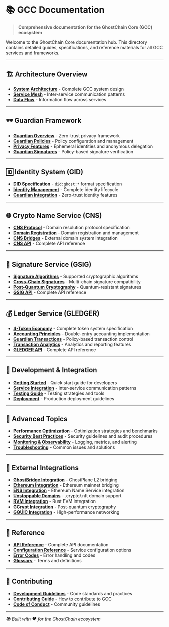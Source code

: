 # 📚 GCC Documentation

> **Comprehensive documentation for the GhostChain Core (GCC) ecosystem**

Welcome to the GhostChain Core documentation hub. This directory contains detailed guides, specifications, and reference materials for all GCC services and frameworks.

---

## 🏗️ **Architecture Overview**

- **[System Architecture](./architecture.md)** - Complete GCC system design
- **[Service Mesh](./service-mesh.md)** - Inter-service communication patterns
- **[Data Flow](./data-flow.md)** - Information flow across services

---

## 🕶️ **Guardian Framework**

- **[Guardian Overview](./guardian.md)** - Zero-trust privacy framework
- **[Guardian Policies](./guardian-policies.md)** - Policy configuration and management
- **[Privacy Features](./privacy-features.md)** - Ephemeral identities and anonymous delegation
- **[Guardian Signatures](./guardian-signatures.md)** - Policy-based signature verification

---

## 🆔 **Identity System (GID)**

- **[DID Specification](./did-spec.md)** - `did:ghost:*` format specification
- **[Identity Management](./identity-management.md)** - Complete identity lifecycle
- **[Guardian Integration](./guardian-identity.md)** - Zero-trust identity features

---

## 🌐 **Crypto Name Service (CNS)**

- **[CNS Protocol](./cns-protocol.md)** - Domain resolution protocol specification
- **[Domain Registration](./domain-registration.md)** - Domain registration and management
- **[CNS Bridges](./cns-bridges.md)** - External domain system integration
- **[CNS API](./cns-api.md)** - Complete API reference

---

## 🔐 **Signature Service (GSIG)**

- **[Signature Algorithms](./signature-algorithms.md)** - Supported cryptographic algorithms
- **[Cross-Chain Signatures](./cross-chain-signatures.md)** - Multi-chain signature compatibility
- **[Post-Quantum Cryptography](./post-quantum.md)** - Quantum-resistant signatures
- **[GSIG API](./gsig-api.md)** - Complete API reference

---

## 💰 **Ledger Service (GLEDGER)**

- **[4-Token Economy](./token-economy.md)** - Complete token system specification
- **[Accounting Principles](./accounting-principles.md)** - Double-entry accounting implementation
- **[Guardian Transactions](./guardian-transactions.md)** - Policy-based transaction control
- **[Transaction Analytics](./transaction-analytics.md)** - Analytics and reporting features
- **[GLEDGER API](./gledger-api.md)** - Complete API reference

---

## 🔧 **Development & Integration**

- **[Getting Started](./getting-started.md)** - Quick start guide for developers
- **[Service Integration](./service-integration.md)** - Inter-service communication patterns
- **[Testing Guide](./testing.md)** - Testing strategies and tools
- **[Deployment](./deployment.md)** - Production deployment guidelines

---

## 🚀 **Advanced Topics**

- **[Performance Optimization](./performance.md)** - Optimization strategies and benchmarks
- **[Security Best Practices](./security.md)** - Security guidelines and audit procedures
- **[Monitoring & Observability](./monitoring.md)** - Logging, metrics, and alerting
- **[Troubleshooting](./troubleshooting.md)** - Common issues and solutions

---

## 🔗 **External Integrations**

- **[GhostBridge Integration](./ghostbridge-integration.md)** - GhostPlane L2 bridging
- **[Ethereum Integration](./ethereum-integration.md)** - Ethereum mainnet bridging
- **[ENS Integration](./ens-integration.md)** - Ethereum Name Service integration
- **[Unstoppable Domains](./unstoppable-integration.md)** - .crypto/.nft domain support
- **[RVM Integration](./rvm-integration.md)** - Rust EVM integration
- **[GCrypt Integration](./gcrypt-integration.md)** - Post-quantum cryptography
- **[GQUIC Integration](./gquic-integration.md)** - High-performance networking

---

## 📖 **Reference**

- **[API Reference](./api-reference.md)** - Complete API documentation
- **[Configuration Reference](./configuration.md)** - Service configuration options
- **[Error Codes](./error-codes.md)** - Error handling and codes
- **[Glossary](./glossary.md)** - Terms and definitions

---

## 🤝 **Contributing**

- **[Development Guidelines](./development-guidelines.md)** - Code standards and practices
- **[Contributing Guide](./contributing.md)** - How to contribute to GCC
- **[Code of Conduct](./code-of-conduct.md)** - Community guidelines

---

*📚 Built with ❤️ for the GhostChain ecosystem*
